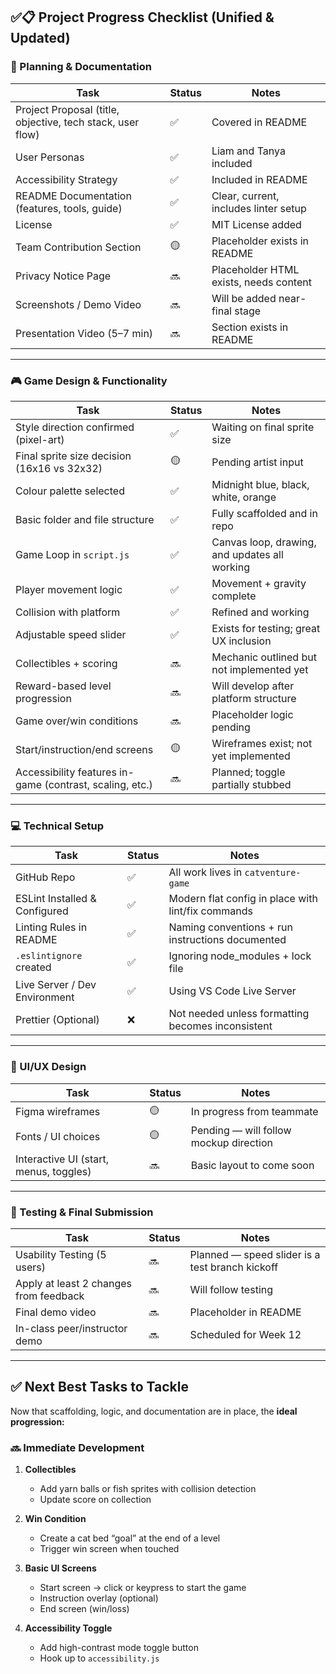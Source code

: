 ## ✅📋 Project Progress Checklist (Unified & Updated)

### 📄 Planning & Documentation

| Task                                                       | Status | Notes                                  |
|------------------------------------------------------------|--------|----------------------------------------|
| Project Proposal (title, objective, tech stack, user flow) | ✅     | Covered in README                      |
| User Personas                                              | ✅     | Liam and Tanya included                |
| Accessibility Strategy                                     | ✅     | Included in README                     |
| README Documentation (features, tools, guide)              | ✅     | Clear, current, includes linter setup  |
| License                                                    | ✅     | MIT License added                      |
| Team Contribution Section                                  | 🟡     | Placeholder exists in README           |
| Privacy Notice Page                                        | 🔜     | Placeholder HTML exists, needs content |
| Screenshots / Demo Video                                   | 🔜     | Will be added near-final stage         |
| Presentation Video (5–7 min)                               | 🔜     | Section exists in README               |

---

### 🎮 Game Design & Functionality

| Task                                                     | Status | Notes                                         |
|----------------------------------------------------------|--------|-----------------------------------------------|
| Style direction confirmed (pixel-art)                    | ✅     | Waiting on final sprite size                  |
| Final sprite size decision (16x16 vs 32x32)              | 🟡     | Pending artist input                          |
| Colour palette selected                                  | ✅     | Midnight blue, black, white, orange           |
| Basic folder and file structure                          | ✅     | Fully scaffolded and in repo                  |
| Game Loop in `script.js`                                 | ✅     | Canvas loop, drawing, and updates all working |
| Player movement logic                                    | ✅     | Movement + gravity complete                   |
| Collision with platform                                  | ✅     | Refined and working                           |
| Adjustable speed slider                                  | ✅     | Exists for testing; great UX inclusion        |
| Collectibles + scoring                                   | 🔜     | Mechanic outlined but not implemented yet     |
| Reward-based level progression                           | 🔜     | Will develop after platform structure         |
| Game over/win conditions                                 | 🔜     | Placeholder logic pending                     |
| Start/instruction/end screens                            | 🟡     | Wireframes exist; not yet implemented         |
| Accessibility features in-game (contrast, scaling, etc.) | 🔜     | Planned; toggle partially stubbed             |

---

### 💻 Technical Setup

| Task                           | Status | Notes                                                             |
|--------------------------------|--------|-------------------------------------------------------------------|
| GitHub Repo                    | ✅     | All work lives in `catventure-game`                              |
| ESLint Installed & Configured  | ✅     | Modern flat config in place with lint/fix commands                |
| Linting Rules in README        | ✅     | Naming conventions + run instructions documented                  |
| `.eslintignore` created        | ✅     | Ignoring node_modules + lock file                                |
| Live Server / Dev Environment  | ✅     | Using VS Code Live Server                                         |
| Prettier (Optional)            | ❌     | Not needed unless formatting becomes inconsistent                 |

---

### 🎨 UI/UX Design

| Task                                        | Status | Notes                                 |
|---------------------------------------------|--------|---------------------------------------|
| Figma wireframes                            | 🟡     | In progress from teammate             |
| Fonts / UI choices                          | 🟡     | Pending — will follow mockup direction|
| Interactive UI (start, menus, toggles)      | 🔜     | Basic layout to come soon             |

---

### 🧪 Testing & Final Submission

| Task                                       | Status | Notes                                             |
|--------------------------------------------|--------|---------------------------------------------------|
| Usability Testing (5 users)                | 🔜     | Planned — speed slider is a test branch kickoff  |
| Apply at least 2 changes from feedback     | 🔜     | Will follow testing                               |
| Final demo video                           | 🔜     | Placeholder in README                             |
| In-class peer/instructor demo              | 🔜     | Scheduled for Week 12                             |

---

## ✅ Next Best Tasks to Tackle

Now that scaffolding, logic, and documentation are in place, the **ideal progression:**

### 🔜 Immediate Development

1. **Collectibles**
   - Add yarn balls or fish sprites with collision detection
   - Update score on collection

2. **Win Condition**
   - Create a cat bed “goal” at the end of a level
   - Trigger win screen when touched

3. **Basic UI Screens**
   - Start screen → click or keypress to start the game
   - Instruction overlay (optional)
   - End screen (win/loss)

4. **Accessibility Toggle**
   - Add high-contrast mode toggle button
   - Hook up to `accessibility.js`
